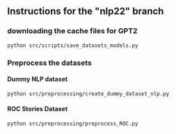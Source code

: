 ## Instructions for the "nlp22" branch

### downloading the cache files for GPT2

`python src/scripts/save_datasets_models.py`

### Preprocess the datasets 

#### Dummy NLP dataset 

`python src/preprocessing/create_dummy_dataset_nlp.py`

#### ROC Stories Dataset 

`python src/preprocessing/preprocess_ROC.py`


